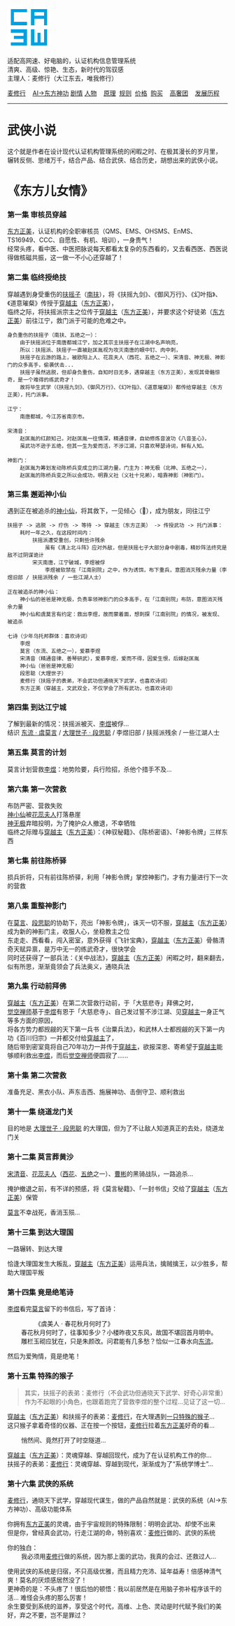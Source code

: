 ![](./static/ca3w.png "ca3w 认证机构信息管理系统")

适配高网速、好电脑的，认证机构信息管理系统 <br/>
清爽、高级、惊艳、生态，新时代的驾驭感 <br/>
主理人：麦修行（大江东去，唯我修行）

[麦修行][]&nbsp;&nbsp;&nbsp;&nbsp;[AI->东方神功][东方神功]&nbsp;[剧情][]&nbsp;[人物][]&nbsp;&nbsp;&nbsp;&nbsp;[原理][]&nbsp;&nbsp;[规则][]&nbsp;&nbsp;[价格][]&nbsp;&nbsp;[购买][]&nbsp;&nbsp;&nbsp;&nbsp;[高奢团][]&nbsp;&nbsp;&nbsp;&nbsp;[发展历程][]

[麦修行]: https://github.com/ca3w/BEST
[东方神功]: https://github.com/ca3w/ai-dongfangshengong
[剧情]: https://github.com/ca3w/dongfangernvqing/blob/main/root/BEST.md
[人物]: https://github.com/ca3w/dongfangernvqing/blob/main/root/renwu.md
[原理]: https://github.com/ca3w/key
[规则]: https://github.com/ca3w/rule
[价格]: https://github.com/ca3w/pricing
[购买]: https://github.com/ca3w/howtobuy
[高奢团]: https://github.com/ca3w/tuan
[发展历程]: https://github.com/ca3w/development

***

# 武侠小说

这个就是作者在设计现代认证机构管理系统的闲暇之时、在极其漫长的岁月里， <br/>
辗转反侧、思绪万千，结合产品、结合武侠、结合历史，胡想出来的武侠小说。

# 《东方儿女情》

### 第一集 审核员穿越

[东方正美][]，认证机构的全职审核员（QMS、EMS、OHSMS、EnMS、TS16949、CCC、自愿性、有机、培训），一身贵气！ <br/>
经常头疼，看中医、中医把脉说每天都看太复杂的东西看的，又去看西医、西医说得做核磁共振，这一做一不小心还穿越了！

### 第二集 临终授绝技

穿越遇到身受重伤的[扶摇子][]（[南扶][]），将《扶摇九剑》、《御风万行》、《幻叶指》、《道意璀粲》传授于[穿越主][]（[东方正美][]）， <br/>
临终之际，将扶摇派宗主之位传于[穿越主][]（[东方正美][]），并要求这个好徒弟（[东方正美][]）前往江宁，救门派于可能的危难之中。

```text
身负重伤的扶摇子（南扶、五绝之一）：
    由于扶摇派位于南唐都城江宁，加之其宗主扶摇子在江湖中名声响亮，
    所以：扶摇派、扶摇子一直被赵匡胤视为攻灭南唐的眼中钉、肉中刺，
    扶摇子在云游的路上，被欧阳上人、花蕊夫人（西花、五绝之一）、宋清音、神无极、神影门的众多高手，偷袭伏击...
    扶摇子虽然逃脱，但却身负重伤，自知时日无多，遇穿越主（东方正美），发现其骨骼惊奇，是一个难得的练武奇才！
    故将毕生武学（《扶摇九剑》、《御风万行》、《幻叶指》、《道意璀粲》）都传给穿越主（东方正美），托门派事。

江宁：
    南唐都城，今江苏省南京市。

宋清音：
    赵匡胤的红颜知己，对赵匡胤一往情深，精通音律，自幼修炼音波功《八音圣心》，
    虽武功不逊于五绝，但其一生为爱而活，不涉江湖，只喜欢琴瑟诗词，鲜有人知。

神影门：
    赵匡胤为筹划发动陈桥兵变成立的江湖力量，门主为：神无极（北神、五绝之一），
    赵匡胤的陈桥兵变之所以会成功，明靠义社（义社十兄弟），暗靠神影（神影门）。
```

### 第三集 邂逅神小仙

遇到正在被追杀的[神小仙][]，将其救下，一见倾心（💓），成为朋友，同往江宁

```text
扶摇子 -> 逃脱 -> 疗伤 -> 等待 -> 穿越主（东方正美） -> 传授武功 -> 托门派事：
    耗时一年之久，在这段时间内：
        扶摇派遭受重创，只剩些许残余
            虽有《清上北斗阵》应对外敌，但是扶摇七子大部分身中剧毒，精妙阵法终究是敌不过阴谋诡计
        宋灭南唐，江宁破城，李煜被俘
            李煜被软禁在「江南别院」之中，作为诱饵，布下重兵，意图消灭残余力量（李煜旧部 / 扶摇派残余 / 一些江湖人士）

正在被追杀的神小仙：
    神小仙的爸爸是神无极，负责率领神影门的众多高手，在「江南别院」布防，意图消灭残余力量
    神小仙和虞莫言有约定：救出李煜，故而蒙着面，想刺探「江南别院」的情况，被发现、被追杀

七诗（少年乌托邦群体：喜欢诗词）
    李煜
    莫言（东流、五绝之一），爱慕李煜
    宋清音（精通音律、善琴研武），爱慕李煜，爱而不得，因爱生恨，后嫁赵匡胤
    神小仙（爸爸是神无极）
    段思聪（大理世子）
    麦修行（扶摇子的表弟，不会武功但通晓天下武学，也喜欢诗词）
    东方正美（穿越主，文武双全，不仅学会了所有武功，也喜欢诗词）
```

### 第四集 到达江宁城

了解到最新的情况：扶摇派被灭、[李煜][]被俘... <br/>
结识 [东流 · 虞莫言][东流] / [大理世子 · 段思聪][段思聪] / 李煜旧部 / 扶摇派残余 / 一些江湖人士

### 第五集 莫言的计划

莫言计划营救[李煜][]：地势险要，兵行险招，杀他个措手不及...

### 第六集 第一次营救

布防严密、营救失败 <br/>
[神小仙][]被[花蕊夫人][]打落悬崖 <br/>
[神无极][]弃暗投明，为了掩护众人撤退，不幸牺牲 <br/>
临终之际赠与[穿越主][]（[东方正美][]）：《神驭秘籍》、《陈桥密语》、「神影令牌」三样东西

### 第七集 前往陈桥驿

损兵折将，只有前往陈桥驿，利用「神影令牌」掌控神影门，才有力量进行下一次的营救

### 第八集 重整神影门

在[莫言][]、[段思聪][]的协助下，亮出「神影令牌」，诛灭一切不服，[穿越主][]（[东方正美][]）成为新的神影门主，收服人心，坐稳教主之位 <br/>
东走走、西看看，闯入密室，意外获得《飞针宝典》，[穿越主][]（[东方正美][]）骨骼清奇天赋异禀，是万中无一的练武奇才，很快学会 <br/>
同时还获得了一部兵法：《关中战法》，[穿越主][]（[东方正美][]）闲暇之时，翻来翻去，似有所思，渐渐竟领会了兵法奥义，通晓兵法

### 第九集 行动前拜佛

[穿越主][]（[东方正美][]）在第二次营救行动前，于「大慈悲寺」拜佛之时， <br/>
[觉空禅师][]基于[李煜][]有恩于「大慈悲寺」、自己发过誓不涉江湖、见[穿越主][]一身正气等多方面的原因， <br/>
将各方势力都觊觎的天下第一兵书《治粟兵法》，和武林人士都觊觎的天下第一内功《百川归宗》一并都交付给[穿越主][]了， <br/>
随后带到密室竟将自己70年功力一并传于[穿越主][]，欲报深恩、寄希望于[穿越主][]能够顺利救出[李煜][]，而后[觉空禅师][]便圆寂了......

### 第十集 第二次营救

准备充足、黑衣小队、声东击西、施展神功、击倒守卫、顺利救出

### 第十一集 绕道龙门关

目的地是 [大理世子 · 段思聪][段思聪] 的大理国，但为了不让敌人知道真正的去处，绕道龙门关

### 第十二集 莫言葬黄沙

[宋清音][]、[花蕊夫人][]（[西花][]、[五绝][]之一）、[曹彬][]的黑骑战队，一路追杀...

掩护撤退之前，有不详的预感，将《莫言秘籍》、「一封书信」交给了[穿越主][]（[东方正美][]）保管

[莫言][]不幸战死，香消玉殒...

### 第十三集 到达大理国

一路辗转、到达大理

恰逢大理国发生大叛乱，[穿越主][]（[东方正美][]）运用兵法，擒贼擒王，以少胜多，帮助大理国平叛

### 第十四集 竟是绝笔诗

[李煜][]看完[莫言][]留下的书信后，写了首诗：

&nbsp;&nbsp;&nbsp;&nbsp;&nbsp;&nbsp;&nbsp;&nbsp;&nbsp;&nbsp;&nbsp;&nbsp;&nbsp;&nbsp;&nbsp;&nbsp;《虞美人 · 春花秋月何时了》 <br/>
&nbsp;&nbsp;&nbsp;&nbsp;&nbsp;&nbsp;&nbsp;&nbsp;春花秋月何时了，往事知多少？小楼昨夜又东风，故国不堪回首月明中。 <br/>
&nbsp;&nbsp;&nbsp;&nbsp;&nbsp;&nbsp;&nbsp;&nbsp;雕栏玉砌应犹在，只是朱颜改。问君能有几多愁？恰似一江春水向[东流][]。

然后为爱殉情，竟是绝笔！

### 第十五集 特殊的猴子

> 其实，扶摇子的表弟：麦修行（不会武功但通晓天下武学、好奇心非常重） <br/>
> 作为不起眼的小角色，也跟着跑完了营救李煜的整个过程...见证了这一切...

[穿越主][]（[东方正美][]）和扶摇子的表弟：[麦修行][]，在大理遇到[一只特殊的猴子][]... <br/>
这只猴子拿着奇怪的仪器、正在按一个按钮，[麦修行][]拉着[东方正美][]好奇的看...

&nbsp;&nbsp;&nbsp;&nbsp;&nbsp;&nbsp;&nbsp;&nbsp;悄然间、竟然打开了时空隧道...

[穿越主][]（[东方正美][]）：灵魂穿越、穿越回现代，成为了在认证机构工作的你... <br/>
扶摇子的表弟：[麦修行][]：灵魂穿越、穿越到现代，渐渐成为了“系统学博士”...

### 第十六集 武侠的系统

[麦修行][]，通晓天下武学，穿越现代谋生，做的产品自然就是：武侠的系统（AI->东方神功）、高级功能体系

你拥有[东方正美][]的灵魂，由于宇宙规则的特殊限制：明明会武功、却使不出来 <br/>
但是你，曾经真会武功，行走江湖的命，特别喜欢：[麦修行][]做的、武侠的系统

你的独白： <br/>
&nbsp;&nbsp;&nbsp;&nbsp;&nbsp;&nbsp;&nbsp;&nbsp;我必须用[麦修行][]做的系统，因为那上面的武功，我真的会过、还救过人...

使用武侠的系统是归宿，不只高级优雅，而且精力充沛、延年益寿！倍感神清气爽！莫名的厌烦感居然没了！ <br/>
更神奇的是：不头疼了！很后怕的顿悟：我以前居然是在用脑子弥补程序该干的活... 难怪会头疼的那么厉害！ <br/>
余生要受到系统的滋养，享受这个时代，高维、上色、灵动是时代赋予我们的美好，弃之不要，岂不是罪过？

[穿越主]:           ./renwu.md#穿越主
[东方正美]:         ./renwu.md#穿越主

[五绝]:             ./renwu.md#五绝
[东流]:             ./renwu.md#东流
[莫言]:             ./renwu.md#东流
[虞莫言]:           ./renwu.md#东流
[西花]:             ./renwu.md#西花
[花蕊夫人]:         ./renwu.md#西花
[南扶]:             ./renwu.md#南扶
[扶摇子]:           ./renwu.md#南扶
[北神]:             ./renwu.md#北神
[神无极]:           ./renwu.md#北神
[中禅师]:           ./renwu.md#中禅师
[觉空禅师]:         ./renwu.md#中禅师

[七诗]:             ./renwu.md#七诗
[李煜]:             ./renwu.md#李煜
[宋清音]:           ./renwu.md#宋清音
[神小仙]:           ./renwu.md#神小仙
[段思聪]:           ./renwu.md#段思聪

[曹彬]:             ./renwu.md#曹彬

[一只特殊的猴子]:   ./renwu.md#一只特殊的猴子

[麦修行]:           ./renwu.md#麦修行
